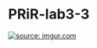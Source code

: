 # PRiR-lab3-3
<a href="https://imgur.com/DXVqgyT"><img src="https://i.imgur.com/DXVqgyT.png" title="source: imgur.com" /></a>
